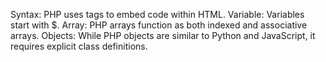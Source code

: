 Syntax: PHP uses <?php ?> tags to embed code within HTML.
Variable: Variables start with $.
Array: PHP arrays function as both indexed and associative arrays.
Objects: While PHP objects are similar to Python and JavaScript, it requires explicit class definitions.